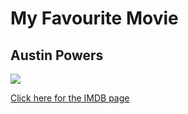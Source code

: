 # My Favourite Movie



## Austin Powers

![](https://cache.pressmailing.net/thumbnail/story_hires/1b29429f-41a6-4cff-b0a0-a024bb2733e3/image.jpg)

[Click here for the IMDB page](https://www.imdb.com/title/tt0295178/)
